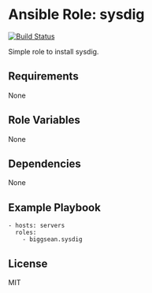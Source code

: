 Ansible Role:  sysdig
=========
[![Build Status](https://travis-ci.org/biggsean/ansible-role-sysdig.svg?branch=master)](https://travis-ci.org/biggsean/ansible-role-sysdig)

Simple role to install sysdig.

Requirements
------------

None

Role Variables
--------------
None

Dependencies
------------
None

Example Playbook
----------------

```
- hosts: servers
  roles:
    - biggsean.sysdig
```

License
-------

MIT

